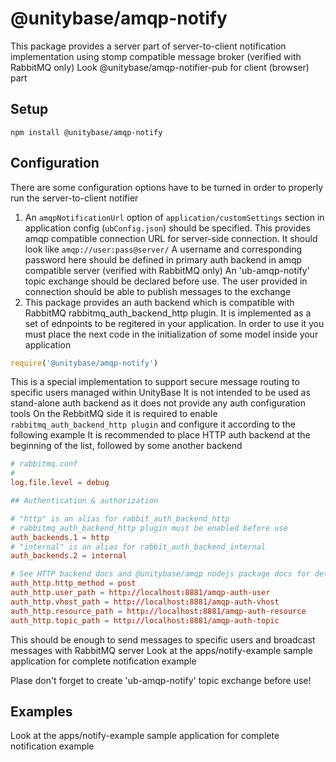 # @unitybase/amqp-notify

This package provides a server part of server-to-client notification implementation using stomp compatible message broker (verified with RabbitMQ only)
Look @unitybase/amqp-notifier-pub for client (browser) part

## Setup

```
npm install @unitybase/amqp-notify
```

## Configuration

There are some configuration options have to be turned in order to properly run the server-to-client notifier

  1. An `amqpNotificationUrl` option of `application/customSettings` section in application config (`ubConfig.json`) should be specified.
  This provides amqp compatible connection URL for server-side connection. It should look like ```amqp://user:pass@server/```
  A username and corresponding password here should be defined in primary auth backend in amqp compatible server (verified with RabbitMQ only)
  An 'ub-amqp-notify' topic exchange should be declared before use. The user provided in connection should be able to publish messages to the exchange
  2. This package provides an auth backend which is compatible with RabbitMQ rabbitmq_auth_backend_http plugin.
  It is implemented as a set of ednpoints to be regitered in your application.
  In order to use it you must place the next code in the initialization of some model inside your application

  ``` JavaScript
  require('@unitybase/amqp-notify')
  ```

  This is a special implementation to support secure message routing to specific users managed within UnityBase
  It is not intended to be used as stand-alone auth backend as it does not provide any auth configuration tools
  On the RebbitMQ side it is required to enable ```rabbitmq_auth_backend_http plugin``` and configure it according to the following example
  It is recommended to place HTTP auth backend at the beginning of the list, followed by some another backend

``` conf
# rabbitmq.conf
#
log.file.level = debug

## Authentication & authorization

# "http" is an alias for rabbit_auth_backend_http
# rabbitmq_auth_backend_http plugin must be enabled before use
auth_backends.1 = http
# "internal" is an alias for rabbit_auth_backend_internal
auth_backends.2 = internal

# See HTTP backend docs and @unitybase/amqp nodejs package docs for details
auth_http.http_method = post
auth_http.user_path = http://localhost:8881/amqp-auth-user
auth_http.vhost_path = http://localhost:8881/amqp-auth-vhost
auth_http.resource_path = http://localhost:8881/amqp-auth-resource
auth_http.topic_path = http://localhost:8881/amqp-auth-topic
```

This should be enough to send messages to specific users and broadcast messages with RabbitMQ server
Look at the apps/notify-example sample application for complete notification example

Plase don't forget to create 'ub-amqp-notify' topic exchange before use!

## Examples

Look at the apps/notify-example sample application for complete notification example